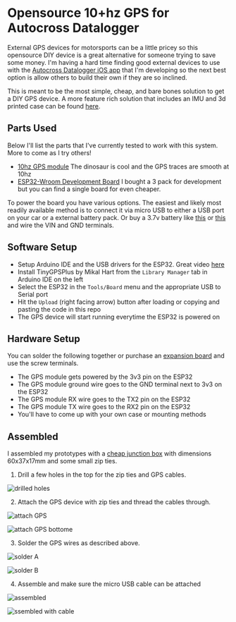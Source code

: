 # Opensource 10+hz GPS for Autocross Datalogger

External GPS devices for motorsports can be a little pricey so this opensource DIY device is a great alternative for someone trying to save some money. I'm having a hard time finding good external devices to use with the [Autocross Datalogger iOS app](https://apps.apple.com/us/app/autox-data-logger/id6742694051) that I'm developing so the next best option is allow others to build their own if they are so inclined. 

This is meant to be the most simple, cheap, and bare bones solution to get a DIY GPS device. A more feature rich solution that includes an IMU and 3d printed case can be found [here](https://github.com/anchit92/ESP32-RaceBox-mini-Emulator/).

## Parts Used 

Below I'll list the parts that I've currently tested to work with this system. More to come as I try others! 

* [10hz GPS module](https://www.amazon.com/dp/B0CB5N8RQ8?ref=ppx_yo2ov_dt_b_fed_asin_title) The dinosaur is cool and the GPS traces are smooth at 10hz
* [ESP32-Wroom Development Board](https://www.amazon.com/dp/B08D5ZD528?ref=ppx_yo2ov_dt_b_fed_asin_title&th=1) I bought a 3 pack for development but you can find a single board for even cheaper. 

To power the board you have various options. The easiest and likely most readily available method is to connect it via micro USB to either a USB port on your car or a external battery pack. Or buy a 3.7v battery like [this](https://www.adafruit.com/product/1781) or [this](https://www.adafruit.com/product/1578) and wire the VIN and GND terminals. 

## Software Setup

* Setup Arduino IDE and the USB drivers for the ESP32. Great video [here](https://www.youtube.com/watch?v=CD8VJl27n94)
* Install TinyGPSPlus by Mikal Hart from the `Library Manager` tab in Arduino IDE on the left 
* Select the ESP32 in the `Tools/Board` menu and the appropriate USB to Serial port 
* Hit the `Upload` (right facing arrow) button after loading or copying and pasting the code in this repo
* The GPS device will start running everytime the ESP32 is powered on 

## Hardware Setup

You can solder the following together or purchase an [expansion board](https://www.amazon.com/dp/B0BYS6THLF/?coliid=I2RQV5BOV1V16A&colid=2QH3XV9NCWU4P&ref_=list_c_wl_lv_ov_lig_dp_it&th=1) and use the screw terminals.

* The GPS module gets powered by the 3v3 pin on the ESP32
* The GPS module ground wire goes to the GND terminal next to 3v3 on the ESP32
* The GPS module RX wire goes to the TX2 pin on the ESP32
* The GPS module TX wire goes to the RX2 pin on the ESP32
* You'll have to come up with your own case or mounting methods

## Assembled

I assembled my prototypes with a [cheap junction box](https://www.amazon.com/dp/B07WMNQ22D?ref=ppx_yo2ov_dt_b_fed_asin_title&th=1) with dimensions 60x37x17mm and some small zip ties. 

1. Drill a few holes in the top for the zip ties and GPS cables. 

![drilled holes](Images/holes2drill.jpg)

2. Attach the GPS device with zip ties and thread the cables through. 

![attach GPS](Images/attachgpstop.jpg)

![attach GPS bottome](Images/attachgpsbottom.jpg)

3. Solder the GPS wires as described above. 

![solder A](Images/solderA.jpg)

![solder B](Images/solderB.jpg)

4. Assemble and make sure the micro USB cable can be attached

![assembled](Images/assembled.jpg)

![ssembled with cable](Images/assembledwithcable.jpg)
